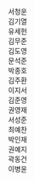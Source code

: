 서청운  
김기열  
유세헌  
김무준  
김도영  
문석준  
박종호  
김주환  
이지서  
김준영  
권영재  
서성준  
최예찬  
박인재  
권예지  
곽동건  
이병윤
